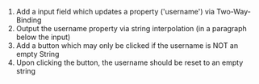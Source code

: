 1. Add a input field which updates a property ('username') via Two-Way-Binding
2. Output the username property via string interpolation (in a paragraph below the input)
3. Add a button which may only be clicked if the username is NOT an empty String
4. Upon clicking the button, the username should be reset to an empty string
